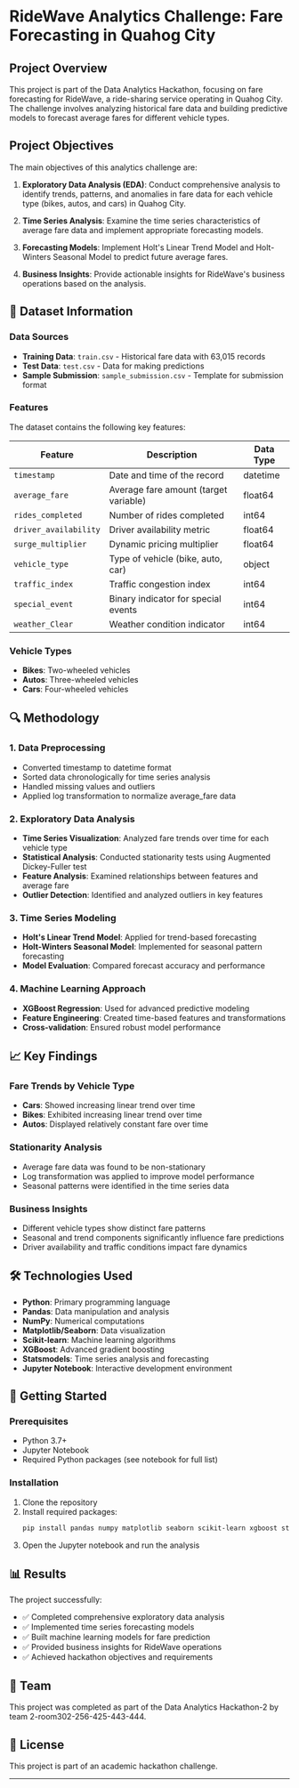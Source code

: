 # RideWave Analytics Challenge: Fare Forecasting in Quahog City

##  Project Overview

This project is part of the Data Analytics Hackathon, focusing on fare forecasting for RideWave, a ride-sharing service operating in Quahog City. The challenge involves analyzing historical fare data and building predictive models to forecast average fares for different vehicle types.

##  Project Objectives

The main objectives of this analytics challenge are:

1. **Exploratory Data Analysis (EDA)**: Conduct comprehensive analysis to identify trends, patterns, and anomalies in fare data for each vehicle type (bikes, autos, and cars) in Quahog City.

2. **Time Series Analysis**: Examine the time series characteristics of average fare data and implement appropriate forecasting models.

3. **Forecasting Models**: Implement Holt's Linear Trend Model and Holt-Winters Seasonal Model to predict future average fares.

4. **Business Insights**: Provide actionable insights for RideWave's business operations based on the analysis.

## 📁 Dataset Information

### Data Sources
- **Training Data**: `train.csv` - Historical fare data with 63,015 records
- **Test Data**: `test.csv` - Data for making predictions
- **Sample Submission**: `sample_submission.csv` - Template for submission format

### Features
The dataset contains the following key features:

| Feature | Description | Data Type |
|---------|-------------|-----------|
| `timestamp` | Date and time of the record | datetime |
| `average_fare` | Average fare amount (target variable) | float64 |
| `rides_completed` | Number of rides completed | int64 |
| `driver_availability` | Driver availability metric | float64 |
| `surge_multiplier` | Dynamic pricing multiplier | float64 |
| `vehicle_type` | Type of vehicle (bike, auto, car) | object |
| `traffic_index` | Traffic congestion index | int64 |
| `special_event` | Binary indicator for special events | int64 |
| `weather_Clear` | Weather condition indicator | int64 |

### Vehicle Types
- **Bikes**: Two-wheeled vehicles
- **Autos**: Three-wheeled vehicles  
- **Cars**: Four-wheeled vehicles

## 🔍 Methodology

### 1. Data Preprocessing
- Converted timestamp to datetime format
- Sorted data chronologically for time series analysis
- Handled missing values and outliers
- Applied log transformation to normalize average_fare data

### 2. Exploratory Data Analysis
- **Time Series Visualization**: Analyzed fare trends over time for each vehicle type
- **Statistical Analysis**: Conducted stationarity tests using Augmented Dickey-Fuller test
- **Feature Analysis**: Examined relationships between features and average fare
- **Outlier Detection**: Identified and analyzed outliers in key features

### 3. Time Series Modeling
- **Holt's Linear Trend Model**: Applied for trend-based forecasting
- **Holt-Winters Seasonal Model**: Implemented for seasonal pattern forecasting
- **Model Evaluation**: Compared forecast accuracy and performance

### 4. Machine Learning Approach
- **XGBoost Regression**: Used for advanced predictive modeling
- **Feature Engineering**: Created time-based features and transformations
- **Cross-validation**: Ensured robust model performance

## 📈 Key Findings

### Fare Trends by Vehicle Type
- **Cars**: Showed increasing linear trend over time
- **Bikes**: Exhibited increasing linear trend over time  
- **Autos**: Displayed relatively constant fare over time

### Stationarity Analysis
- Average fare data was found to be non-stationary
- Log transformation was applied to improve model performance
- Seasonal patterns were identified in the time series data

### Business Insights
- Different vehicle types show distinct fare patterns
- Seasonal and trend components significantly influence fare predictions
- Driver availability and traffic conditions impact fare dynamics

## 🛠️ Technologies Used

- **Python**: Primary programming language
- **Pandas**: Data manipulation and analysis
- **NumPy**: Numerical computations
- **Matplotlib/Seaborn**: Data visualization
- **Scikit-learn**: Machine learning algorithms
- **XGBoost**: Advanced gradient boosting
- **Statsmodels**: Time series analysis and forecasting
- **Jupyter Notebook**: Interactive development environment


## 🚀 Getting Started

### Prerequisites
- Python 3.7+
- Jupyter Notebook
- Required Python packages (see notebook for full list)

### Installation
1. Clone the repository
2. Install required packages:
   ```bash
   pip install pandas numpy matplotlib seaborn scikit-learn xgboost statsmodels
   ```
3. Open the Jupyter notebook and run the analysis

## 📊 Results

The project successfully:
- ✅ Completed comprehensive exploratory data analysis
- ✅ Implemented time series forecasting models
- ✅ Built machine learning models for fare prediction
- ✅ Provided business insights for RideWave operations
- ✅ Achieved hackathon objectives and requirements

## 👥 Team

This project was completed as part of the Data Analytics Hackathon-2 by team 2-room302-256-425-443-444.

## 📝 License

This project is part of an academic hackathon challenge.

---
